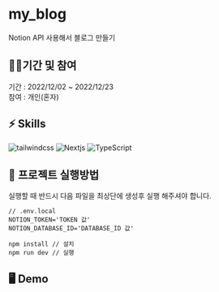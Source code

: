 # my_blog
Notion API 사용해서 블로그 만들기

## 🙋🏻기간 및 참여
기간 : 2022/12/02 ~ 2022/12/23\
참여 : 개인(혼자)

## ⚡️ Skills
![tailwindcss](https://img.shields.io/badge/tailwindcss-50a4e3.svg?&style=for-the-badge&logo=tailwindcss&logoColor=white)
<img alt="Nextjs" src="https://img.shields.io/badge/Next.js-000000.svg?&style=for-the-badge&logo=Next.js&logoColor=white"/>
![TypeScript](https://img.shields.io/badge/TypeScript-2F74C0.svg?&style=for-the-badge&logo=TypeScript&logoColor=white)

## 📢 프로젝트 실행방법
실행할 때 반드시 다음 파일을 최상단에 생성후 실행 해주셔야 합니다.
```
// .env.local
NOTION_TOKEN='TOKEN 값'
NOTION_DATABASE_ID='DATABASE_ID 값'
```
```
npm install // 설치
npm run dev // 실행
```

## 🖥 Demo